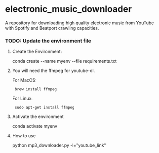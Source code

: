 # electronic_music_downloader

A repository for downloading high quality electronic music from YouTube with Spotify and Beatport crawling capacities.

### TODO: Update the environment file

1) Create the Environment:

    conda create --name myenv --file requirements.txt

2) You will need the ffmpeg for youtube-dl.

    For MacOS: 

        brew install ffmpeg

    For Linux:

        sudo apt-get install ffmpeg

3) Activate the environment

    conda activate myenv

4) How to use

    python mp3_downloader.py -l="youtube_link"